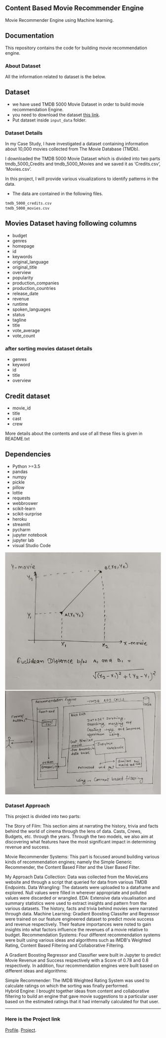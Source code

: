 ## Content Based Movie Recommender Engine
Movie Recommender Engine using Machine learning.

## Documentation
This repository contains the code for building movie recommendation engine.

### About Dataset
All the information related to dataset is the below.
## Dataset
* we have used TMDB 5000 Movie Dataset in order to build movie recommendation Engine.
* you need to download the dataset [this link](https://www.kaggle.com/datasets/tmdb/tmdb-movie-metadata).
* Put dataset inside `input_data` folder.

### Dataset Details
In my Case Study, I have investigated a dataset containing information about 10,000 movies collected from The Movie Database (TMDb).

I downloaded the TMDB 5000 Movie Dataset which is divided into two parts tmdb_5000_Credits and tmdb_5000_Movies and we saved it as ‘Credits.csv’, ‘Movies.csv’.

In this project, I will provide various visualizations to identify patterns in the data.

* The data are contained in the following files.
```
tmdb_5000_credits.csv
tmdb_5000_movies.csv
```

## Movies Dataset having following columns
* budget
* genres
* homepage
* id
* keywords
* original_language
* original_title
* overview
* popularity
* production_companies
* production_countries
* release_date
* revenue
* runtime
* spoken_languages
* status
* tagline
* title
* vote_average
* vote_count

### after sorting movies dataset details
* genres
* keyword
* id
* title
* overview

## Credit dataset
* movie_id
* title
* cast
* crew


More details about the contents and use of all these files is given in README.txt


## Dependencies
* Python >=3.5
* pandas
* numpy
* pickle
* pillow
* lottie
* requests
* webbroswer
* scikit-learn
* scikit-surprise
* heroku
* streamlit
* pycharm
* jupyter notebook
* jupyter lab
* visual Studio Code

![alt text](https://github.com/mahak-dev/Movie-Recommender-Engine/blob/main/graph.jpeg)
![alt text](https://github.com/mahak-dev/Movie-Recommender-Engine/blob/main/architect.jpeg)

### Dataset Approach

This project is divided into two parts:

The Story of Film: This section aims at narrating the history, trivia and facts behind the world of cinema through the lens of data. Casts, Crews, Budgets, etc. through the years. Through the two models, we also aim at discovering what features have the most significant impact in determining revenue and success.

Movie Recommender Systems: This part is focused around building various kinds of recommendation engines; namely the Simple Generic Recommender, the Content Based Filter and the User Based Filter. 

My Approach
Data Collection: Data was collected from the MovieLens website and through a script that queried for data from various TMDB Endpoints.
Data Wrangling: The datasets were uploaded to a dataframe and explored. Null values were filled in wherever appropriate and polluted values were discarded or wrangled.
EDA: Extensive data visualisation and summary statistics were used to extract insights and pattern from the various datasets. The history, facts and trivia behind movies were narrated through data.
Machine Learning: Gradient Boosting Classifer and Regressor were trained on our feature engineered dataset to predict movie success and revenue respectively. Their feature importances were noted to gain insights into what factors influence the revenues of a movie relative to budget.
Recommendation Systems: Four different recommendation systems were built using various ideas and algorithms such as IMDB's Weighted Rating, Content Based Filtering and Collaborative Filtering.


A Gradient Boosting Regressor and Classifier were built in Jupyter to predict Movie Revenue and Success respectively with a Score of 0.78 and 0.8 respectively.
In addition, four recommendation engines were built based on different ideas and algorithms:

Simple Recommender: The IMDB Weighted Rating System was used to calculate ratings on which the sorting was finally performed.                       
   Hybrid Engine: I brought together ideas from content and collaborative filtering to build an engine that gave movie suggestions to a particular user based on the estimated ratings that it had internally calculated for that user.
   
   ----
   ### Here is the Project link 
[Profile](https://mahak-gupta.herokuapp.com/).
[Project](https://mrs-engine.herokuapp.com/).
